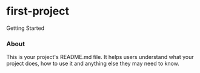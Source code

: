 first-project
=============

Getting Started

### About

This is your project's README.md file. It helps users understand what your
project does, how to use it and anything else they may need to know.